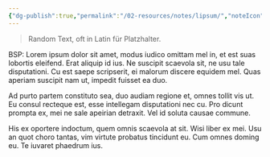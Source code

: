 ```yaml
---
{"dg-publish":true,"permalink":"/02-resources/notes/lipsum/","noteIcon":"","updated":"2025-08-26T16:35:04.000+02:00"}
---
```


> Random Text, oft in Latin für Platzhalter.


BSP:
Lorem ipsum dolor sit amet, modus iudico omittam mel in, et est suas lobortis eleifend. Erat aliquip id ius. Ne suscipit scaevola sit, ne usu tale disputationi. Cu est saepe scripserit, ei malorum discere equidem mel. Quas aperiam suscipit nam ut, impedit fuisset ea duo.

Ad purto partem constituto sea, duo audiam regione et, omnes tollit vis ut. Eu consul recteque est, esse intellegam disputationi nec cu. Pro dicunt prompta ex, mei ne sale apeirian detraxit. Vel id soluta causae commune.

His ex oportere indoctum, quem omnis scaevola at sit. Wisi liber ex mei. Usu an quot choro tantas, vim virtute probatus tincidunt eu. Cum omnes doming eu. Te iuvaret phaedrum ius.